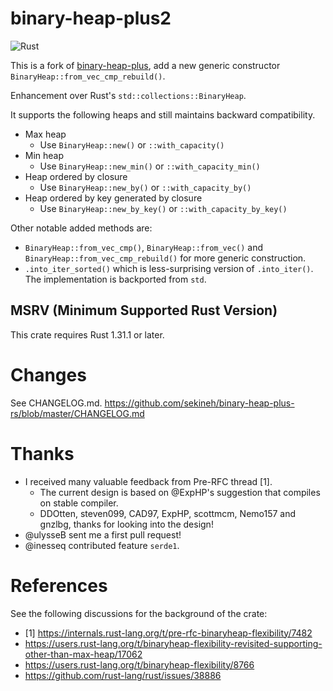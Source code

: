 # binary-heap-plus2

![Rust](https://github.com/sekineh/binary-heap-plus-rs/workflows/Rust/badge.svg)

This is a fork of [binary-heap-plus](https://github.com/sekineh/binary-heap-plus-rs),
add a new generic constructor `BinaryHeap::from_vec_cmp_rebuild()`.

Enhancement over Rust's `std::collections::BinaryHeap`.

It supports the following heaps and still maintains backward compatibility.
- Max heap
  - Use `BinaryHeap::new()` or `::with_capacity()`
- Min heap
  - Use `BinaryHeap::new_min()` or `::with_capacity_min()`
- Heap ordered by closure
  - Use `BinaryHeap::new_by()` or `::with_capacity_by()`
- Heap ordered by key generated by closure
  - Use `BinaryHeap::new_by_key()` or `::with_capacity_by_key()`

Other notable added methods are:
- `BinaryHeap::from_vec_cmp()`, `BinaryHeap::from_vec()` and `BinaryHeap::from_vec_cmp_rebuild()` for more generic construction.
- `.into_iter_sorted()` which is less-surprising version of `.into_iter()`. The implementation is backported from `std`.

## MSRV (Minimum Supported Rust Version)

This crate requires Rust 1.31.1 or later.

# Changes

See CHANGELOG.md.
https://github.com/sekineh/binary-heap-plus-rs/blob/master/CHANGELOG.md

# Thanks

- I received many valuable feedback from Pre-RFC thread [1].
  - The current design is based on @ExpHP's suggestion that compiles on stable compiler.
  - DDOtten, steven099, CAD97, ExpHP, scottmcm, Nemo157 and gnzlbg, thanks for looking into the design!
- @ulysseB sent me a first pull request!
- @inesseq contributed feature `serde1`.

# References

See the following discussions for the background of the crate:
- [1] https://internals.rust-lang.org/t/pre-rfc-binaryheap-flexibility/7482
- https://users.rust-lang.org/t/binaryheap-flexibility-revisited-supporting-other-than-max-heap/17062
- https://users.rust-lang.org/t/binaryheap-flexibility/8766
- https://github.com/rust-lang/rust/issues/38886
